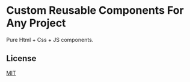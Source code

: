 # Custom Reusable Components For Any Project

Pure Html + Css + JS components.

## License

[MIT](https://choosealicense.com/licenses/mit/)
